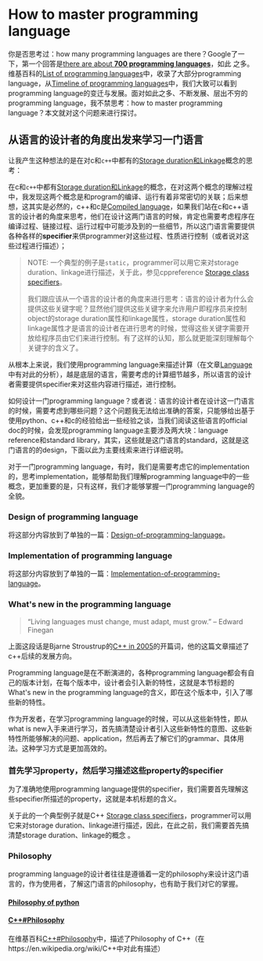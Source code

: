 # How to master programming language

你是否思考过：how many programming languages are there？Google了一下，第一个回答是[there are about **700 programming languages**](https://careerkarma.com/blog/how-many-coding-languages-are-there/)，如此 之多。维基百科的[List of programming languages](https://en.wikipedia.org/wiki/List_of_programming_languages)中，收录了大部分programming language，从[Timeline of programming languages](https://en.wikipedia.org/wiki/Timeline_of_programming_languages)中，我们大致可以看到 programming language的变迁与发展。面对如此之多、不断发展、层出不穷的programming language，我不禁思考：how to master programming language？本文就对这个问题来进行探讨。



## 从语言的设计者的角度出发来学习一门语言

让我产生这种想法的是在对c和`c++`中都有的[Storage duration和Linkage](https://en.cppreference.com/w/c/language/storage_duration)概念的思考：

在c和`c++`中都有[Storage duration和Linkage](https://en.cppreference.com/w/c/language/storage_duration)的概念，在对这两个概念的理解过程中，我发现这两个概念是和program的编译、运行有着非常密切的关联；后来想想，这其实是必然的，c++和c是[Compiled language](https://en.wikipedia.org/wiki/Compiled_language)，如果我们站在c和c++语言的设计者的角度来思考，他们在设计这两门语言的时候，肯定也需要考虑程序在编译过程、链接过程、运行过程中可能涉及到的一些细节，所以这门语言需要提供各种各样的**specifier**来供programmer对这些过程、性质进行控制（或者说对这些过程进行描述）；

> NOTE: 一个典型的例子是`static`，programmer可以用它来对storage duration、linkage进行描述，关于此，参见cppreference [Storage class specifiers](https://en.cppreference.com/w/cpp/language/storage_duration)。
>
> 我们跟应该从一个语言的设计者的角度来进行思考：语言的设计者为什么会提供这些关键字呢？显然他们提供这些关键字来允许用户即程序员来控制object的storage duration属性和linkage属性，storage duration属性和linkage属性才是语言的设计者在进行思考的时候，觉得这些关键字需要开放给程序员由它们来进行控制。有了这样的认知，那么就更能深刻理解每个关键字的含义了。

从根本上来说，我们使用programming language来描述计算（在文章[Language](https://dengking.github.io/Post/Language/Language/)中有对此的分析），越是底层的语言，需要考虑的计算细节越多，所以语言的设计者需要提供specifier来对这些内容进行描述，进行控制。

如何设计一门programming language？或者说：语言的设计者在设计这一门语言的时候，需要考虑到哪些问题？这个问题我无法给出准确的答案，只能够给出基于使用python、c++和c的经验给出一些经验之谈，当我们阅读这些语言的official doc的时候，会发现programming language主要涉及两大块：language reference和standard library，其实，这些就是这门语言的standard，这就是这门语言的的design，下面以此为主要线索来进行详细说明。

对于一门programming language，有时，我们是需要考虑它的implementation的，思考implementation，能够帮助我们理解programming language中的一些概念，更加重要的是，只有这样，我们才能够掌握一门programming language的全貌。

### Design of programming language

将这部分内容放到了单独的一篇：[Design-of-programming-language](./Design-of-programming-language.md)。

### Implementation of programming language

将这部分内容放到了单独的一篇：[Implementation-of-programming-language](./Implementation-of-programming-language.md)。



### What's new in the programming language

> “Living languages must change,
> must adapt,
> must grow.”
> – Edward Finegan

上面这段话是Bjarne Stroustrup的[C++ in 2005](http://www.stroustrup.com/DnE2005.pdf)的开篇词，他的这篇文章描述了c++后续的发展方向。

Programming language是在不断演进的，各种programming language都会有自己的版本计划，在每个版本中，设计者会引入新的特性，这就是本节标题的What's new in the programming language的含义，即在这个版本中，引入了哪些新的特性。

作为开发者，在学习programming language的时候，可以从这些新特性，即从what is new入手来进行学习，首先搞清楚设计者引入这些新特性的意图、这些新特性所能够解决的问题、application，然后再去了解它们的grammar、具体用法。这种学习方式是更加高效的。

### 首先学习property，然后学习描述这些property的specifier

为了准确地使用programming language提供的specifier，我们需要首先理解这些specifier所描述的property，这就是本机标题的含义。

关于此的一个典型例子就是C++ [Storage class specifiers](https://en.cppreference.com/w/cpp/language/storage_duration)，programmer可以用它来对storage duration、linkage进行描述，因此，在此之前，我们需要首先搞清楚storage duration、linkage的概念 。

### Philosophy

programming language的设计者往往是遵循着一定的philosophy来设计这门语言的，作为使用者，了解这门语言的philosophy，也有助于我们对它的掌握。



#### [Philosophy of python](https://www.python.org/dev/peps/pep-0020/)

#### [C++#Philosophy](https://en.wikipedia.org/wiki/C%2B%2B#Philosophy)

在维基百科[C++#Philosophy](https://en.wikipedia.org/wiki/C%2B%2B#Philosophy)中，描述了Philosophy of C++（在https://en.wikipedia.org/wiki/C++中对此有描述）




